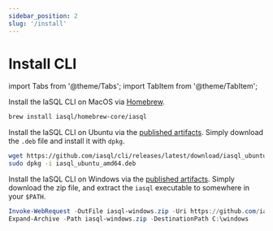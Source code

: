 ```yaml
---
sidebar_position: 2
slug: '/install'
---
```


# Install CLI

import Tabs from '@theme/Tabs';
import TabItem from '@theme/TabItem';

<Tabs>
  <TabItem value="MacOS" label="MacOS" default>

  Install the IaSQL CLI on MacOS via [Homebrew](https://brew.sh).


  ```bash
  brew install iasql/homebrew-core/iasql
  ```

  </TabItem>
  <TabItem value="Ubuntu" label="Ubuntu">

  Install the IaSQL CLI on Ubuntu via the [published artifacts](https://github.com/iasql/cli/releases). Simply download the `.deb` file and install it with `dpkg`.


  ```bash
  wget https://github.com/iasql/cli/releases/latest/download/iasql_ubuntu_amd64.deb
  sudo dpkg -i iasql_ubuntu_amd64.deb
  ```

  </TabItem>
  <TabItem value="Windows PowerShell" label="Windows PowerShell">

  Install the IaSQL CLI on Windows via the [published artifacts](https://github.com/iasql/cli/releases). Simply download the zip file, and extract the `iasql` executable to somewhere in your `$PATH`.

  ```powershell
  Invoke-WebRequest -OutFile iasql-windows.zip -Uri https://github.com/iasql/cli/releases/latest/download/iasql-windows.zip
  Expand-Archive -Path iasql-windows.zip -DestinationPath C:\windows
  ```

  </TabItem>
</Tabs>